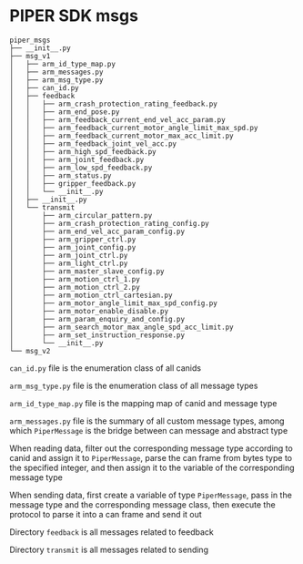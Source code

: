 # PIPER SDK msgs 

```shell
piper_msgs
├── __init__.py
├── msg_v1
│   ├── arm_id_type_map.py
│   ├── arm_messages.py
│   ├── arm_msg_type.py
│   ├── can_id.py
│   ├── feedback
│   │   ├── arm_crash_protection_rating_feedback.py
│   │   ├── arm_end_pose.py
│   │   ├── arm_feedback_current_end_vel_acc_param.py
│   │   ├── arm_feedback_current_motor_angle_limit_max_spd.py
│   │   ├── arm_feedback_current_motor_max_acc_limit.py
│   │   ├── arm_feedback_joint_vel_acc.py
│   │   ├── arm_high_spd_feedback.py
│   │   ├── arm_joint_feedback.py
│   │   ├── arm_low_spd_feedback.py
│   │   ├── arm_status.py
│   │   ├── gripper_feedback.py
│   │   └── __init__.py
│   ├── __init__.py
│   └── transmit
│       ├── arm_circular_pattern.py
│       ├── arm_crash_protection_rating_config.py
│       ├── arm_end_vel_acc_param_config.py
│       ├── arm_gripper_ctrl.py
│       ├── arm_joint_config.py
│       ├── arm_joint_ctrl.py
│       ├── arm_light_ctrl.py
│       ├── arm_master_slave_config.py
│       ├── arm_motion_ctrl_1.py
│       ├── arm_motion_ctrl_2.py
│       ├── arm_motion_ctrl_cartesian.py
│       ├── arm_motor_angle_limit_max_spd_config.py
│       ├── arm_motor_enable_disable.py
│       ├── arm_param_enquiry_and_config.py
│       ├── arm_search_motor_max_angle_spd_acc_limit.py
│       ├── arm_set_instruction_response.py
│       └── __init__.py
└── msg_v2
```

`can_id.py` file is the enumeration class of all canids

`arm_msg_type.py` file is the enumeration class of all message types

`arm_id_type_map.py` file is the mapping map of canid and message type

`arm_messages.py` file is the summary of all custom message types, among which `PiperMessage` is the bridge between can message and abstract type

When reading data, filter out the corresponding message type according to canid and assign it to `PiperMessage`, parse the can frame from bytes type to the specified integer, and then assign it to the variable of the corresponding message type

When sending data, first create a variable of type `PiperMessage`, pass in the message type and the corresponding message class, then execute the protocol to parse it into a can frame and send it out

Directory `feedback` is all messages related to feedback

Directory `transmit` is all messages related to sending
